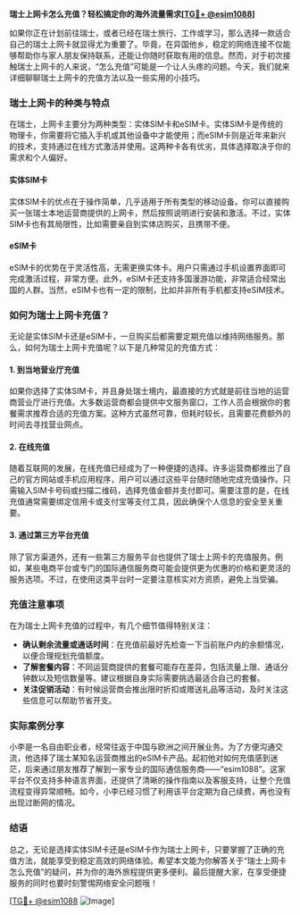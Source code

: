 **瑞士上网卡怎么充值？轻松搞定你的海外流量需求[[TG💪+ @esim1088](https://t.me/s/esim1088)]**

如果你正在计划前往瑞士，或者已经在瑞士旅行、工作或学习，那么选择一款适合自己的瑞士上网卡就显得尤为重要了。毕竟，在异国他乡，稳定的网络连接不仅能够帮助你与家人朋友保持联系，还能让你随时获取有用的信息。然而，对于初次接触瑞士上网卡的人来说，“怎么充值”可能是一个让人头疼的问题。今天，我们就来详细聊聊瑞士上网卡的充值方法以及一些实用的小技巧。

### 瑞士上网卡的种类与特点

在瑞士，上网卡主要分为两种类型：实体SIM卡和eSIM卡。实体SIM卡是传统的物理卡，你需要将它插入手机或其他设备中才能使用；而eSIM卡则是近年来新兴的技术，支持通过在线方式激活并使用。这两种卡各有优劣，具体选择取决于你的需求和个人偏好。

#### 实体SIM卡
实体SIM卡的优点在于操作简单，几乎适用于所有类型的移动设备。你可以直接购买一张瑞士本地运营商提供的上网卡，然后按照说明进行安装和激活。不过，实体SIM卡也有其局限性，比如需要亲自到实体店购买，且携带不便。

#### eSIM卡
eSIM卡的优势在于灵活性高，无需更换实体卡。用户只需通过手机设置界面即可完成激活过程，非常方便。此外，eSIM卡还支持多国漫游功能，非常适合经常出国的人群。当然，eSIM卡也有一定的限制，比如并非所有手机都支持eSIM技术。

### 如何为瑞士上网卡充值？

无论是实体SIM卡还是eSIM卡，一旦购买后都需要定期充值以维持网络服务。那么，如何为瑞士上网卡充值呢？以下是几种常见的充值方式：

#### 1. 到当地营业厅充值
如果你选择了实体SIM卡，并且身处瑞士境内，最直接的方式就是前往当地的运营商营业厅进行充值。大多数运营商都会提供中文服务窗口，工作人员会根据你的套餐需求推荐合适的充值方案。这种方式虽然可靠，但耗时较长，且需要花费额外的时间去寻找营业网点。

#### 2. 在线充值
随着互联网的发展，在线充值已经成为了一种便捷的选择。许多运营商都推出了自己的官方网站或手机应用程序，用户可以通过这些平台随时随地完成充值操作。只需输入SIM卡号码或扫描二维码，选择充值金额并支付即可。需要注意的是，在线充值通常需要绑定信用卡或支付宝等支付工具，因此确保个人信息的安全至关重要。

#### 3. 通过第三方平台充值
除了官方渠道外，还有一些第三方服务平台也提供了瑞士上网卡的充值服务。例如，某些电商平台或专门的国际通信服务商可能会提供更为优惠的价格和更灵活的服务选项。不过，在使用这类平台时一定要注意核实对方资质，避免上当受骗。

### 充值注意事项

在为瑞士上网卡充值的过程中，有几个细节值得特别关注：

- **确认剩余流量或通话时间**：在充值前最好先检查一下当前账户内的余额情况，以便合理规划充值额度。
- **了解套餐内容**：不同运营商提供的套餐可能存在差异，包括流量上限、通话分钟数以及短信数量等。建议根据自身实际需要挑选最适合自己的套餐。
- **关注促销活动**：有时候运营商会推出限时折扣或赠送礼品等活动，及时关注这些信息可以帮助节省开支。

### 实际案例分享

小李是一名自由职业者，经常往返于中国与欧洲之间开展业务。为了方便沟通交流，他选择了瑞士某知名运营商推出的eSIM卡产品。起初他对如何充值感到迷茫，后来通过朋友推荐了解到一家专业的国际通信服务商——“esim1088”。这家平台不仅支持多种语言界面，还提供了清晰的操作指南以及客服支持，让整个充值流程变得异常顺畅。如今，小李已经习惯了利用该平台定期为自己续费，再也没有出现过断网的情况。

### 结语

总之，无论是选择实体SIM卡还是eSIM卡作为瑞士上网卡，只要掌握了正确的充值方法，就能享受到稳定高效的网络体验。希望本文能为你解答关于“瑞士上网卡怎么充值”的疑问，并为你的海外旅程提供更多便利。最后提醒大家，在享受便捷服务的同时也要时刻警惕网络安全问题哦！

[[TG💪+ @esim1088](https://t.me/s/esim1088) ![Image](https://i.postimg.cc/4NQfJmqS/Snipaste-2025-05-13-00-14-12.png)]
